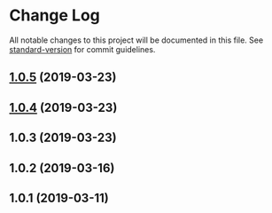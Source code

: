 # Change Log

All notable changes to this project will be documented in this file. See [standard-version](https://github.com/conventional-changelog/standard-version) for commit guidelines.

<a name="1.0.5"></a>
## [1.0.5](https://github.com/dr3s/csv-wrangler/compare/v1.0.4...v1.0.5) (2019-03-23)



<a name="1.0.4"></a>
## [1.0.4](https://github.com/dr3s/csv-wrangler/compare/v1.0.3...v1.0.4) (2019-03-23)



<a name="1.0.3"></a>
## 1.0.3 (2019-03-23)



<a name="1.0.2"></a>
## 1.0.2 (2019-03-16)



<a name="1.0.1"></a>
## 1.0.1 (2019-03-11)
